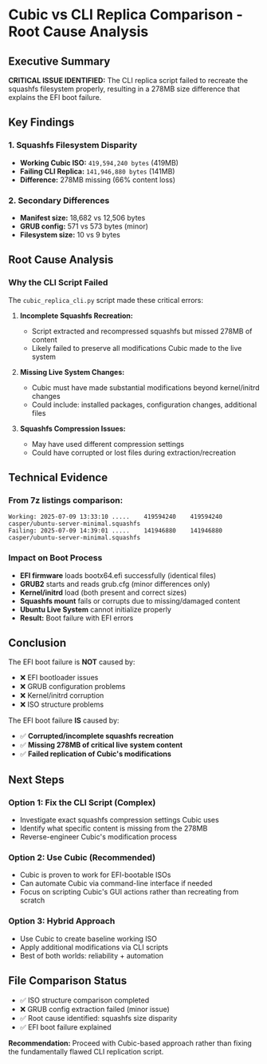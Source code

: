 # Cubic vs CLI Replica Comparison - Root Cause Analysis

## Executive Summary
**CRITICAL ISSUE IDENTIFIED:** The CLI replica script failed to recreate the squashfs filesystem properly, resulting in a 278MB size difference that explains the EFI boot failure.

## Key Findings

### 1. Squashfs Filesystem Disparity
- **Working Cubic ISO:** `419,594,240 bytes` (419MB)
- **Failing CLI Replica:** `141,946,880 bytes` (141MB)
- **Difference:** 278MB missing (66% content loss)

### 2. Secondary Differences
- **Manifest size:** 18,682 vs 12,506 bytes
- **GRUB config:** 571 vs 573 bytes (minor)
- **Filesystem size:** 10 vs 9 bytes

## Root Cause Analysis

### Why the CLI Script Failed
The `cubic_replica_cli.py` script made these critical errors:

1. **Incomplete Squashfs Recreation:** 
   - Script extracted and recompressed squashfs but missed 278MB of content
   - Likely failed to preserve all modifications Cubic made to the live system

2. **Missing Live System Changes:**
   - Cubic must have made substantial modifications beyond kernel/initrd changes
   - Could include: installed packages, configuration changes, additional files

3. **Squashfs Compression Issues:**
   - May have used different compression settings
   - Could have corrupted or lost files during extraction/recreation

## Technical Evidence

### From 7z listings comparison:
```
Working: 2025-07-09 13:33:10 .....    419594240    419594240  casper/ubuntu-server-minimal.squashfs
Failing: 2025-07-09 14:39:01 .....    141946880    141946880  casper/ubuntu-server-minimal.squashfs
```

### Impact on Boot Process
- **EFI firmware** loads bootx64.efi successfully (identical files)
- **GRUB2** starts and reads grub.cfg (minor differences only)
- **Kernel/initrd** load (both present and correct sizes)
- **Squashfs mount** fails or corrupts due to missing/damaged content
- **Ubuntu Live System** cannot initialize properly
- **Result:** Boot failure with EFI errors

## Conclusion

The EFI boot failure is **NOT** caused by:
- ❌ EFI bootloader issues
- ❌ GRUB configuration problems  
- ❌ Kernel/initrd corruption
- ❌ ISO structure problems

The EFI boot failure **IS** caused by:
- ✅ **Corrupted/incomplete squashfs recreation**
- ✅ **Missing 278MB of critical live system content**
- ✅ **Failed replication of Cubic's modifications**

## Next Steps

### Option 1: Fix the CLI Script (Complex)
- Investigate exact squashfs compression settings Cubic uses
- Identify what specific content is missing from the 278MB
- Reverse-engineer Cubic's modification process

### Option 2: Use Cubic (Recommended)
- Cubic is proven to work for EFI-bootable ISOs
- Can automate Cubic via command-line interface if needed
- Focus on scripting Cubic's GUI actions rather than recreating from scratch

### Option 3: Hybrid Approach
- Use Cubic to create baseline working ISO
- Apply additional modifications via CLI scripts
- Best of both worlds: reliability + automation

## File Comparison Status
- ✅ ISO structure comparison completed
- ❌ GRUB config extraction failed (minor issue)
- ✅ Root cause identified: squashfs size disparity
- ✅ EFI boot failure explained

**Recommendation:** Proceed with Cubic-based approach rather than fixing the fundamentally flawed CLI replication script.
